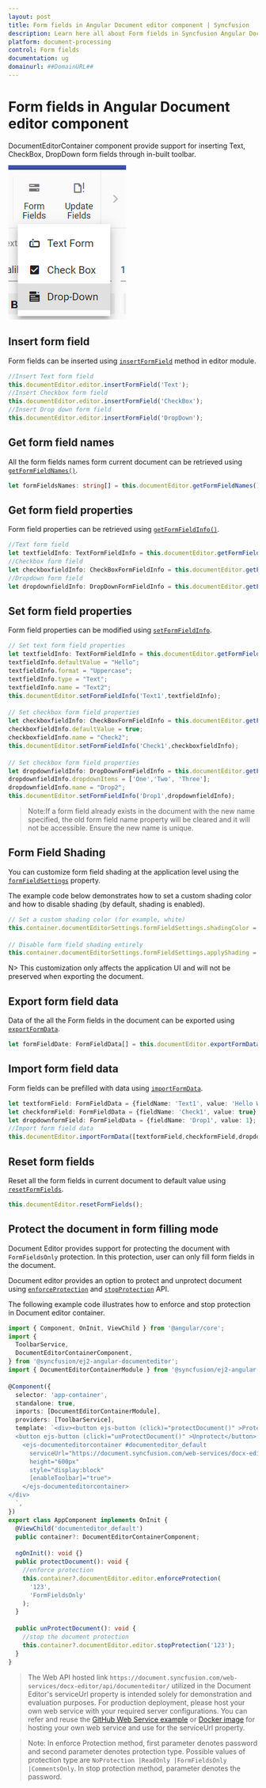 ```yaml
---
layout: post
title: Form fields in Angular Document editor component | Syncfusion
description: Learn here all about Form fields in Syncfusion Angular Document editor component of Syncfusion Essential JS 2 and more.
platform: document-processing
control: Form fields 
documentation: ug
domainurl: ##DomainURL##
---
```


# Form fields in Angular Document editor component

DocumentEditorContainer component provide support for inserting Text, CheckBox, DropDown form fields through in-built toolbar.

![Form Fields](images/toolbar-form-fields.png)

## Insert form field

Form fields can be inserted using [`insertFormField`](https://ej2.syncfusion.com/angular/documentation/api/document-editor/editor/#insertformfield) method in editor module.

```typescript
//Insert Text form field
this.documentEditor.editor.insertFormField('Text');
//Insert Checkbox form field
this.documentEditor.editor.insertFormField('CheckBox');
//Insert Drop down form field
this.documentEditor.editor.insertFormField('DropDown');
```

## Get form field names

All the form fields names form current document can be retrieved using [`getFormFieldNames()`](https://ej2.syncfusion.com/angular/documentation/api/document-editor/#getformfieldnames).

```typescript
let formFieldsNames: string[] = this.documentEditor.getFormFieldNames();
```

## Get form field properties

Form field properties can be retrieved using [`getFormFieldInfo()`](https://ej2.syncfusion.com/angular/documentation/api/document-editor/#getformfieldinfo).

```typescript
//Text form field
let textfieldInfo: TextFormFieldInfo = this.documentEditor.getFormFieldInfo('Text1') as TextFormFieldInfo;
//Checkbox form field
let checkboxfieldInfo: CheckBoxFormFieldInfo = this.documentEditor.getFormFieldInfo('Check1') as CheckBoxFormFieldInfo;
//Dropdown form field
let dropdownfieldInfo: DropDownFormFieldInfo = this.documentEditor.getFormFieldInfo('Drop1') as DropDownFormFieldInfo;
```

## Set form field properties

Form field properties can be modified using [`setFormFieldInfo`](https://ej2.syncfusion.com/angular/documentation/api/document-editor/#setformfieldinfo).

```typescript
// Set text form field properties
let textfieldInfo: TextFormFieldInfo = this.documentEditor.getFormFieldInfo('Text1') as TextFormFieldInfo;
textfieldInfo.defaultValue = "Hello";
textfieldInfo.format = "Uppercase";
textfieldInfo.type = "Text";
textfieldInfo.name = "Text2";
this.documentEditor.setFormFieldInfo('Text1',textfieldInfo);

// Set checkbox form field properties
let checkboxfieldInfo: CheckBoxFormFieldInfo = this.documentEditor.getFormFieldInfo('Check1') as CheckBoxFormFieldInfo;
checkboxfieldInfo.defaultValue = true;
checkboxfieldInfo.name = "Check2";
this.documentEditor.setFormFieldInfo('Check1',checkboxfieldInfo);

// Set checkbox form field properties
let dropdownfieldInfo: DropDownFormFieldInfo = this.documentEditor.getFormFieldInfo('Drop1') as DropDownFormFieldInfo;
dropdownfieldInfo.dropdownItems = ['One','Two', 'Three'];
dropdownfieldInfo.name = "Drop2";
this.documentEditor.setFormFieldInfo('Drop1',dropdownfieldInfo);
```

>Note:If a form field already exists in the document with the new name specified, the old form field name property will be cleared and it will not be accessible. Ensure the new name is unique.

## Form Field Shading

You can customize form field shading at the application level using the [`formFieldSettings`](https://ej2.syncfusion.com/angular/documentation/api/document-editor/#formFieldSettings) property.

The example code below demonstrates how to set a custom shading color and how to disable shading (by default, shading is enabled).

```typescript
// Set a custom shading color (for example, white) 
this.container.documentEditorSettings.formFieldSettings.shadingColor = '#ffffff';

// Disable form field shading entirely 
this.container.documentEditorSettings.formFieldSettings.applyShading = false;
```

N> This customization only affects the application UI and will not be preserved when exporting the document.

## Export form field data

Data of the all the Form fields in the document can be exported using [`exportFormData`](https://ej2.syncfusion.com/angular/documentation/api/document-editor/#exportformdata).

```typescript
let formFieldDate: FormFieldData[] = this.documentEditor.exportFormData();
```

## Import form field data

Form fields can be prefilled with data using [`importFormData`](https://ej2.syncfusion.com/angular/documentation/api/document-editor/#importformdata).

```typescript
let textformField: FormFieldData = {fieldName: 'Text1', value: 'Hello World'};
let checkformField: FormFieldData = {fieldName: 'Check1', value: true};
let dropdownformField: FormFieldData = {fieldName: 'Drop1', value: 1};
//Import form field data
this.documentEditor.importFormData([textformField,checkformField,dropdownformField]);
```

## Reset form fields

Reset all the form fields in current document to default value using [`resetFormFields`](https://ej2.syncfusion.com/angular/documentation/api/document-editor/#resetformfields).

```typescript
this.documentEditor.resetFormFields();
```

## Protect the document in form filling mode

Document Editor provides support for protecting the document with `FormFieldsOnly` protection. In this protection, user can only fill form fields in the document.

Document editor provides an option to protect and unprotect document using [`enforceProtection`](https://ej2.syncfusion.com/angular/documentation/api/document-editor/editor/#enforceprotection) and [`stopProtection`](https://ej2.syncfusion.com/angular/documentation/api/document-editor/editor/#stopprotection) API.

The following example code illustrates how to enforce and stop protection in Document editor container.

```typescript
import { Component, OnInit, ViewChild } from '@angular/core';
import {
  ToolbarService,
  DocumentEditorContainerComponent,
} from '@syncfusion/ej2-angular-documenteditor';
import { DocumentEditorContainerModule } from '@syncfusion/ej2-angular-documenteditor';

@Component({
  selector: 'app-container',
  standalone: true,
  imports: [DocumentEditorContainerModule],
  providers: [ToolbarService],
  template: `<div><button ejs-button (click)="protectDocument()" >Protect</button>
  <button ejs-button (click)="unProtectDocument()" >Unprotect</button>
    <ejs-documenteditorcontainer #documenteditor_default 
      serviceUrl="https://document.syncfusion.com/web-services/docx-editor/api/documenteditor/" 
      height="600px" 
      style="display:block" 
      [enableToolbar]="true">
    </ejs-documenteditorcontainer>
</div>
  `,
})
export class AppComponent implements OnInit {
  @ViewChild('documenteditor_default')
  public container?: DocumentEditorContainerComponent;

  ngOnInit(): void {}
  public protectDocument(): void {
    //enforce protection
    this.container?.documentEditor.editor.enforceProtection(
      '123',
      'FormFieldsOnly'
    );
  }

  public unProtectDocument(): void {
    //stop the document protection
    this.container?.documentEditor.editor.stopProtection('123');
  }
}
```

> The Web API hosted link `https://document.syncfusion.com/web-services/docx-editor/api/documenteditor/` utilized in the Document Editor's serviceUrl property is intended solely for demonstration and evaluation purposes. For production deployment, please host your own web service with your required server configurations. You can refer and reuse the [GitHub Web Service example](https://github.com/SyncfusionExamples/EJ2-DocumentEditor-WebServices) or [Docker image](https://hub.docker.com/r/syncfusion/word-processor-server) for hosting your own web service and use for the serviceUrl property.

>Note: In enforce Protection method, first parameter denotes password and second parameter denotes protection type. Possible values of protection type are `NoProtection |ReadOnly |FormFieldsOnly |CommentsOnly`. In stop protection method, parameter denotes the password.